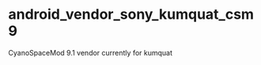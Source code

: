 android_vendor_sony_kumquat_csm9
================================

CyanoSpaceMod 9.1 vendor currently for kumquat